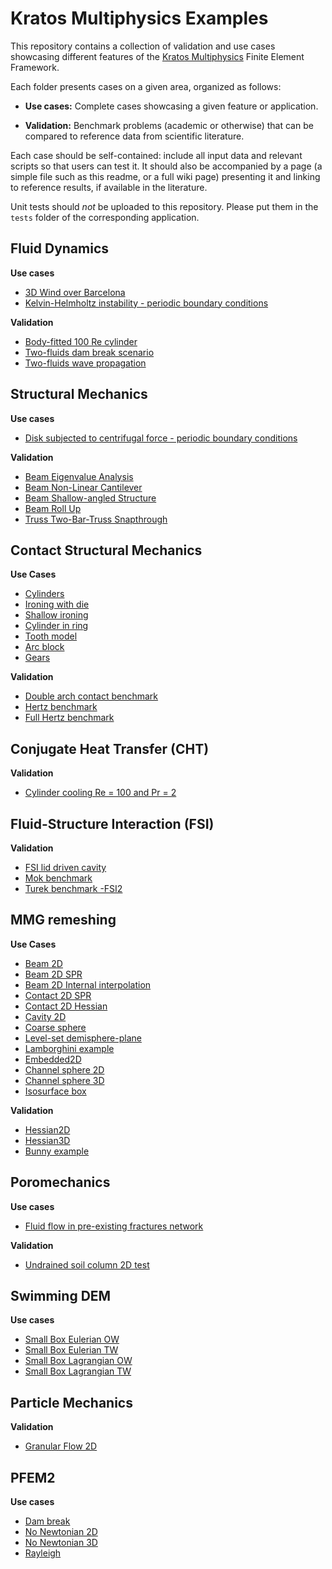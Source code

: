 # Kratos Multiphysics Examples

This repository contains a collection of validation and use cases showcasing different features of the [Kratos Multiphysics](https://github.com/KratosMultiphysics/Kratos) Finite Element Framework.

Each folder presents cases on a given area, organized as follows:

- **Use cases:** Complete cases showcasing a given feature or application.

- **Validation:** Benchmark problems (academic or otherwise) that can be compared to reference data from scientific literature.

Each case should be self-contained: include all input data and relevant scripts so that users can test it. It should also be accompanied by a page (a simple file such as this readme, or a full wiki page) presenting it and linking to reference results, if available in the literature.

Unit tests should *not* be uploaded to this repository. Please put them in the `tests` folder of the corresponding application.

## Fluid Dynamics

**Use cases**
- [3D Wind over Barcelona](fluid_dynamics/use_cases/barcelona_wind/README.md) 
- [Kelvin-Helmholtz instability - periodic boundary conditions](fluid_dynamics/use_cases/kelvin_helmholtz_instability/README.md)

**Validation**
- [Body-fitted 100 Re cylinder](fluid_dynamics/validation/body_fitted_cylinder_100Re/README.md)
- [Two-fluids dam break scenario](fluid_dynamics/validation/two_fluid_dam_break/README.md)
- [Two-fluids wave propagation](fluid_dynamics/validation/two_fluid_wave/README.md)

## Structural Mechanics

**Use cases**
- [Disk subjected to centrifugal force - periodic boundary conditions](structural_mechanics/use_cases/periodic_bc_example/README.md)

**Validation**
- [Beam Eigenvalue Analysis](structural_mechanics/validation/beam_eigenvalue_analysis/README.md)
- [Beam Non-Linear Cantilever](structural_mechanics/validation/beam_nonlinear_cantilever/README.md)
- [Beam Shallow-angled Structure](structural_mechanics/validation/beam_shallow_angled_structure/README.md)
- [Beam Roll Up](structural_mechanics/validation/beam_roll_up/README.md)
- [Truss Two-Bar-Truss Snapthrough](structural_mechanics/validation/truss_snap_through/README.md)

## Contact Structural Mechanics

**Use Cases**
- [Cylinders](contact_structural_mechanics/use_cases/cylinders/README.md)
- [Ironing with die](contact_structural_mechanics/use_cases/ironing_with_die_3D/README.md)
- [Shallow ironing](contact_structural_mechanics/use_cases/shallow_ironing_3D/README.md)
- [Cylinder in ring](contact_structural_mechanics/use_cases/in_ring/README.md)
- [Tooth model](contact_structural_mechanics/use_cases/tooth_model/README.md)
- [Arc block](contact_structural_mechanics/use_cases/arc_block/README.md)
- [Gears](contact_structural_mechanics/use_cases/gears/README.md)

**Validation**
- [Double arch contact benchmark](contact_structural_mechanics/validation/double_arch/README.md)
- [Hertz benchmark](contact_structural_mechanics/validation/hertz/README.md)
- [Full Hertz benchmark](contact_structural_mechanics/validation/hertz_full/README.md)

## Conjugate Heat Transfer (CHT)

**Validation**
- [Cylinder cooling Re = 100 and Pr = 2](conjugate_heat_transfer/validation/cylinder_cooling_Re100_Pr2/README.md)

## Fluid-Structure Interaction (FSI)

**Validation**
- [FSI lid driven cavity](fluid_structure_interaction/validation/fsi_lid_driven_cavity/README.md)
- [Mok benchmark](fluid_structure_interaction/validation/fsi_mok/README.md)
- [Turek benchmark -FSI2](fluid_structure_interaction/validation/fsi_turek_FSI2/README.md)

## MMG remeshing

**Use Cases**
- [Beam 2D](mmg_remeshing_examples/use_cases/beam2D/README.md)
- [Beam 2D SPR](mmg_remeshing_examples/use_cases/beam_spr/README.md)
- [Beam 2D Internal interpolation](mmg_remeshing_examples/use_cases/beam2D_internal_interpolation/README.md)
- [Contact 2D SPR](mmg_remeshing_examples/use_cases/contact_spr/README.md)
- [Contact 2D Hessian](mmg_remeshing_examples/use_cases/contact_hessian/README.md)
- [Cavity 2D](mmg_remeshing_examples/use_cases/cavity2D/README.md)
- [Coarse sphere](mmg_remeshing_examples/use_cases/coarse_sphere/README.md)
- [Level-set demisphere-plane](mmg_remeshing_examples/use_cases/level_set_demisphere_plane/README.md)
- [Lamborghini example](mmg_remeshing_examples/use_cases/lamborghini/README.md)
- [Embedded2D](mmg_remeshing_examples/use_cases/embedded_2D/README.md)
- [Channel sphere 2D](mmg_remeshing_examples/use_cases/channel_sphere2D/README.md)
- [Channel sphere 3D](mmg_remeshing_examples/use_cases/channel_sphere3D/README.md)
- [Isosurface box](mmg_remeshing_examples/use_cases/test_box/README.md)

**Validation**
- [Hessian2D](mmg_remeshing_examples/validation/hessian2D/README.md)
- [Hessian3D](mmg_remeshing_examples/validation/hessian3D/README.md)
- [Bunny example](mmg_remeshing_examples/validation/bunny/README.md)

## Poromechanics

**Use cases**
- [Fluid flow in pre-existing fractures network](poromechanics/use_cases/fluid_pumping_2D/README.md)

**Validation**
- [Undrained soil column 2D test](poromechanics/validation/undrained_soil_column_2D/README.md) 

## Swimming DEM

**Use cases**
- [Small Box Eulerian OW](swimming_dem_fluid_interaction/use_cases/Eulerian_Fluid_Element/One_Way/Small_Box_Eulerian_OW/README.md)
- [Small Box Eulerian TW](swimming_dem_fluid_interaction/use_cases/Eulerian_Fluid_Element/Two_Way/Small_Box_Eulerian_TW/README.md)
- [Small Box Lagrangian OW](swimming_dem_fluid_interaction/use_cases/PFEMFluid_Element/One_Way/Small_Box_Eulerian_OW/README.md)
- [Small Box Lagrangian TW](swimming_dem_fluid_interaction/use_cases/PFEMFluid_Element/Two_Way/Small_Box_Eulerian_TW/README.md)

## Particle Mechanics

**Validation**
- [Granular Flow 2D](particle_mechanics/validation/granular_flow_2D/README.md)

## PFEM2

**Use cases**
- [Dam break](pfem2/use_cases/dam_break/README.md)
- [No Newtonian 2D](pfem2/use_cases/no_newtonian_2d/README.md)
- [No Newtonian 3D](pfem2/use_cases/no_newtonian_3d/README.md)
- [Rayleigh](pfem2/use_cases/rayleigh/README.md)
